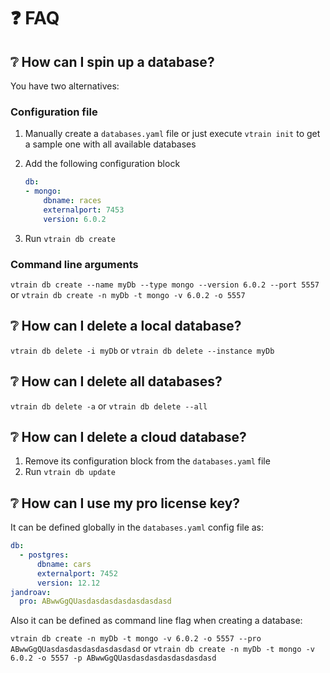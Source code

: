 # :question: FAQ

## :grey_question: How can I spin up a database?

You have two alternatives:

### Configuration file

1. Manually create a `databases.yaml` file or just execute `vtrain init` to get a sample one with all available databases
2. Add the following configuration block

    ```yaml
    db:
    - mongo:
        dbname: races
        externalport: 7453
        version: 6.0.2
    ```

3. Run `vtrain db create`

### Command line arguments
`vtrain db create --name myDb --type mongo --version 6.0.2 --port 5557` or `vtrain db create -n myDb -t mongo -v 6.0.2 -o 5557`


## :grey_question: How can I delete a local database?

`vtrain db delete -i myDb` or `vtrain db delete --instance myDb`

## :grey_question: How can I delete all databases?

`vtrain db delete -a` or `vtrain db delete --all`

## :grey_question: How can I delete a cloud database?

1. Remove its configuration block from the `databases.yaml` file
2. Run `vtrain db update`

## :grey_question: How can I use my pro license key?

It can be defined globally in the `databases.yaml` config file as:

```yaml
db:
  - postgres:
      dbname: cars
      externalport: 7452
      version: 12.12
jandroav:
  pro: ABwwGgQUasdasdasdasdasdasdasd
```

Also it can be defined as command line flag when creating a database:

`vtrain db create -n myDb -t mongo -v 6.0.2 -o 5557 --pro ABwwGgQUasdasdasdasdasdasdasd` or `vtrain db create -n myDb -t mongo -v 6.0.2 -o 5557 -p ABwwGgQUasdasdasdasdasdasdasd`